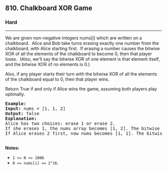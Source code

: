 <h2>810. Chalkboard XOR Game</h2><h3>Hard</h3><hr><div><p>We are given non-negative integers nums[i] which are written on a chalkboard.&nbsp; Alice and Bob take turns erasing exactly one number from the chalkboard, with Alice starting first.&nbsp; If erasing a number causes&nbsp;the bitwise XOR of all the elements of the chalkboard to become&nbsp;0, then that player loses.&nbsp; (Also, we'll say the bitwise XOR of one element is that element itself, and the bitwise XOR of no elements is 0.)</p>

<p>Also, if any player starts their turn with the bitwise XOR of all the elements of the chalkboard equal to 0, then that player wins.</p>

<p>Return True if and only if Alice wins the game, assuming both players play optimally.</p>

<pre><strong>Example:</strong>
<strong>Input:</strong> nums = [1, 1, 2]
<strong>Output:</strong> false
<strong>Explanation:</strong> 
Alice has two choices: erase 1 or erase 2. 
If she erases 1, the nums array becomes [1, 2]. The bitwise XOR of all the elements of the chalkboard is 1 XOR 2 = 3. Now Bob can remove any element he wants, because Alice will be the one to erase the last element and she will lose. 
If Alice erases 2 first, now nums becomes [1, 1]. The bitwise XOR of all the elements of the chalkboard is 1 XOR 1 = 0. Alice will lose.

</pre>

<p><strong>Notes: </strong></p>

<ul>
	<li><code>1 &lt;= N &lt;= 1000</code>.&nbsp;</li>
	<li><code>0 &lt;= nums[i] &lt;= 2^16</code>.</li>
</ul>

<p>&nbsp;</p>
</div>
